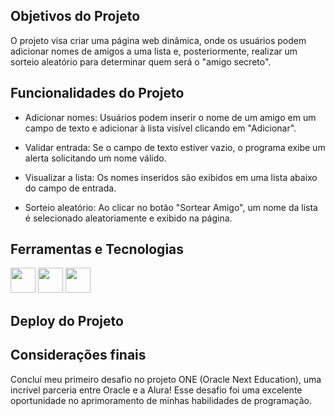 
 ## Objetivos do Projeto

O projeto visa criar uma página web dinâmica, onde os usuários podem adicionar nomes de amigos a uma lista e, posteriormente, realizar um sorteio aleatório para determinar quem será o "amigo secreto".

## Funcionalidades do Projeto

- Adicionar nomes: Usuários podem inserir o nome de um amigo em um campo de texto e adicionar à lista visível clicando em "Adicionar".

- Validar entrada: Se o campo de texto estiver vazio, o programa exibe um alerta solicitando um nome válido.

- Visualizar a lista: Os nomes inseridos são exibidos em uma lista abaixo do campo de entrada.

- Sorteio aleatório: Ao clicar no botão "Sortear Amigo", um nome da lista é selecionado aleatoriamente e exibido na página.

## Ferramentas e Tecnologias
<img  loading="lazy" src="https://cdn.jsdelivr.net/gh/devicons/devicon@latest/icons/javascript/javascript-original.svg" width="40" height="40" /> <img  loading="lazy" src="https://cdn.jsdelivr.net/gh/devicons/devicon@latest/icons/css3/css3-original.svg" width="40" height="40" /> <img  loading="lazy" src="https://cdn.jsdelivr.net/gh/devicons/devicon@latest/icons/html5/html5-original.svg" width="40" height="40" />

## Deploy do Projeto

## Considerações finais
Concluí meu primeiro desafio no projeto ONE (Oracle Next Education), uma incrível parceria entre Oracle e a Alura!
Esse desafio foi uma excelente oportunidade no aprimoramento de minhas habilidades de programação.
